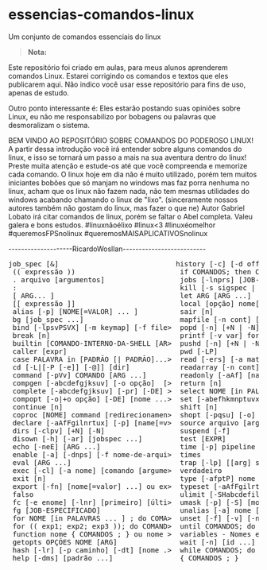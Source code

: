 # essencias-comandos-linux
Um conjunto de comandos essenciais do linux

> **Nota:**

Este repositório foi criado em aulas, para meus alunos aprenderem comandos Linux. Estarei corrigindo os comandos e textos que eles publicarem aqui. Não indico você usar esse repositório para fins de uso, apenas de estudo. 

Outro ponto interessante é: Eles estarão postando suas opiniões sobre Linux, eu não me responsabilizo por bobagens ou palavras que desmoralizam o sistema.

BEM VINDO AO REPOSITÓRIO SOBRE COMANDOS DO PODEROSO LINUX!
A partir dessa introdução você irá entender sobre alguns comandos do linux, e isso se tornará um passo a mais na sua aventura dentro do linux!
Preste muita atenção e estude-os até que você compreenda e memorize cada comando.
O linux hoje em dia não é muito utilizado, porém tem muitos iniciantes bobões que só manjam no windows mas faz porra nenhuma no linux, acham que os linux não fazem nada, não tem mesmas utilidades do windows acabando chamando o linux de "lixo". (sinceramente nossos autores também não gostam do linux, mas fazer o que ne)
Autor Gabriel Lobato irá citar comandos de linux, porém se faltar o Abel completa. 
Valeu galera e bons estudos. 
#linuxnãoélixo #linux<3 #linuxéomelhor #queremosFPSnolinux #queremosMAISAPLICATIVOSnolinux

--------------------RicardoWosllan--------------------------
<pre>
job_spec [&]                            history [-c] [-d offset] [n] ou hist>
 (( expressão ))                         if COMANDOS; then COMANDOS; [ elif C>
 . arquivo [argumentos]                  jobs [-lnprs] [JOB-ESPECIFICADO ...]>
 :                                       kill [-s sigspec | -n signum | -sigs>
 [ ARG... ]                              let ARG [ARG ...]
 [[ expressão ]]                         local [opção] nome[=valor] ...
 alias [-p] [NOME[=VALOR] ... ]          sair [n]
 bg [job_spec ...]                       mapfile [-n cont] [-O origem] [-s co>
 bind [-lpsvPSVX] [-m keymap] [-f file>  popd [-n] [+N | -N]
 break [n]                               printf [-v var] formato [argumentos]>
 builtin [COMANDO-INTERNO-DA-SHELL [AR>  pushd [-n] [+N | -N | dir]
 caller [expr]                           pwd [-LP]
 case PALAVRA in [PADRÃO [| PADRÃO]...>  read [-ers] [-a matriz] [-d delim] [>
 cd [-L|[-P [-e]] [-@]] [dir]            readarray [-n cont] [-O origem] [-s >
 command [-pVv] COMANDO [ARG ...]        readonly [-aAf] [name[=value] ...] o>
 compgen [-abcdefgjksuv] [-o opção]  [>  return [n]
 complete [-abcdefgjksuv] [-pr] [-DE] >  select NOME [in PALAVRAS ... ;] do C>
 compopt [-o|+o opção] [-DE] [nome ...>  set [-abefhkmnptuvxBCHP] [-o option->
 continue [n]                            shift [n]
 coproc [NOME] command [redirecionamen>  shopt [-pqsu] [-o] [nome-opção ...]
 declare [-aAfFgilnrtux] [-p] [name[=v>  source arquivo [argumentos]
 dirs [-clpv] [+N] [-N]                  suspend [-f]
 disown [-h] [-ar] [jobspec ...]         test [EXPR]
 echo [-neE] [ARG ...]                   time [-p] pipeline
 enable [-a] [-dnps] [-f nome-de-arqui>  times
 eval [ARG ...]                          trap [-lp] [[arg] signal_spec ...]
 exec [-cl] [-a nome] [comando [argume>  verdadeiro
 exit [n]                                type [-afptP] nome [nome ...]
 export [-fn] [nome[=valor] ...] ou ex>  typeset [-aAfFgilrtux] [-p] name[=va>
 falso                                   ulimit [-SHabcdefilmnpqrstuvxT] [lim>
 fc [-e enome] [-lnr] [primeiro] [últi>  umask [-p] [-S] [modo]
 fg [JOB-ESPECIFICADO]                   unalias [-a] nome [nome ...]
 for NOME [in PALAVRAS ... ] ; do COMA>  unset [-f] [-v] [-n] [name ...]
 for (( exp1; exp2; exp3 )); do COMAND>  until COMANDOS; do COMANDOS; done
 function nome { COMANDOS ; } ou nome >  variables - Nomes e significados de >
 getopts OPÇÕES NOME [ARG]               wait [-n] [id ...]
 hash [-lr] [-p caminho] [-dt] [nome .>  while COMANDOS; do COMANDOS; done
 help [-dms] [padrão ...]                { COMANDOS ; }

</pre>
